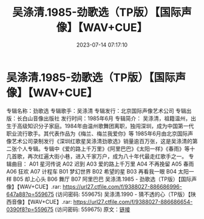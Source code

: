 ﻿---
title: 吴涤清.1985-劲歌选（TP版）【国际声像】【WAV+CUE】
date: 2023-07-14 07:17:10
categories: WAV车载音乐、镜像
tags: 华语中文
---
# 吴涤清.1985-劲歌选（TP版）【国际声像】【WAV+CUE】

专辑名称：劲歌选
专辑歌手：吴涤清
专辑发行：北京国际声像艺术公司
专辑出版：长白山音像出版社
发行时间：1985年6月
专辑简介：
吴涤清，祖籍温州，出生于高级知识分子家庭。1984年由温州歌舞团离职，独闯深圳，成为中国第一代职业流行歌手。其代表作品为《梅兰、梅兰我爱你》等
1985年6月由北京国际声像艺术公司录制发行《深圳红歌星吴涤清劲歌选》销量逾百万张，这是吴涤清的第二张个人专辑。专辑中《爱的路上千万里》《阿里巴巴》《太阳一样》《春雨》等十几首歌，再次红遍大街小巷，进入千家万户，成为八十年代最走红歌手之一。
专辑曲目：
A01 星河传说
A02 迟到
A03 爱的路上千万里
A04 不再挽留
A05 春雨
A06 狂欢
A07 计程车
B01 梦幻世界
B02 希望的星
B03 再看我一眼
B04 太阳一样
B05 却上心头
B06 舞厅
B07 阿里巴巴
吴涤清.1985 - 劲歌选（TP版）【国际声像】【WAV+CUE】.rar: https://url27.ctfile.com/f/9388027-886686996-647a88?p=559675
(访问密码: 559675)
吴涤清.1990 - 猜不透的心（TP版）【陕西音像】【WAV+CUE】.rar: https://url27.ctfile.com/f/9388027-886686654-0390f8?p=559675
(访问密码: 559675)
原文：[链接](https://blog.sina.com.cn/s/blog_1647c7e76010312p2.html)